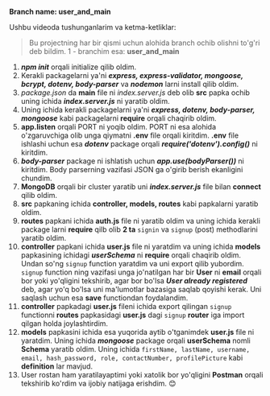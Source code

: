 **Branch name: user_and_main**

Ushbu videoda tushunganlarim va ketma-ketliklar:
> Bu projectning har bir qismi uchun alohida branch ochib olishni to'g'ri deb bildim. 1 - branchim esa: **user_and_main** 
1. ***npm init*** orqali initialize qilib oldim.
2. Kerakli packagelarni ya'ni ***express, express-validator, mongoose, bcrypt, dotenv, body-parser*** va ***nodemon*** larni install qilib oldim.
3. *package.json* da **main** file ni *index.server.js* deb olib **src** papka ochib uning ichida ***index.server.js*** ni yaratib oldim.
4. Uning ichida kerakli packagelarni ya'ni ***express, dotenv, body-parser, mongoose*** kabi packagelarni **require** orqali chaqirib oldim.
5. **app.listen** orqali PORT ni yoqib oldim. PORT ni esa alohida o'zgaruvchiga olib unga qiymatni **.env** file orqali kiritdim. **.env** file ishlashi uchun esa ***dotenv*** package orqali ***require('dotenv').config()*** ni kiritdim.
6. ***body-parser*** package ni ishlatish uchun ***app.use(bodyParser())*** ni kiritdim. Body parserning vazifasi JSON ga o'girib berish ekanligini chundim.
7. **MongoDB** orqali bir cluster yaratib uni ***index.server.js*** file bilan **connect** qilib oldim.
8. **src** papkaning ichida **controller, models, routes** kabi papkalarni yaratib oldim.
9. **routes** papkani ichida **auth.js** file ni yaratib oldim va uning ichida kerakli package larni **require** qilb olib **2 ta** `signin` va `signup` (post) methodlarini yaratib oldim.
10. **controller** papkani ichida **user.js** file ni yaratdim va uning ichida **models** papkasining ichidagi ***userSchema*** ni **require** orqali chaqirib oldim. Undan so'ng `signup` function yaratdim va uni export qilib yubordim. `signup` function ning vazifasi unga jo'natilgan har bir **User** ni **email** orqali bor yoki yo'qligini tekshirib, agar bor bo'lsa ***User already registered*** deb, agar yo'q bo'lsa uni ma'lumotlar bazasiga saqlab qoyishi kerak. Uni saqlash uchun esa **save** functiondan foydalandim.
11. **controller** papkadagi **user.js** fileni ichida export qilingan `signup` functionni **routes** papkasidagi **user.js** dagi `signup` **router** iga import qilgan holda joylashtirdim.
12. **models** papkasini ichida esa yuqorida aytib o'tganimdek **user.js** file ni yaratdim. Uning ichida ***mongoose*** package orqali **userSchema** nomli **Schema** yaratib oldim. Uning ichida `firstName, lastName, username, email, hash_password, role, contactNumber, profilePicture` kabi **definition** lar mavjud.
13. User rostan ham yaratilayaptimi yoki xatolik bor yo'qligini **Postman** orqali tekshirib ko'rdim va ijobiy natijaga erishdim. 😊